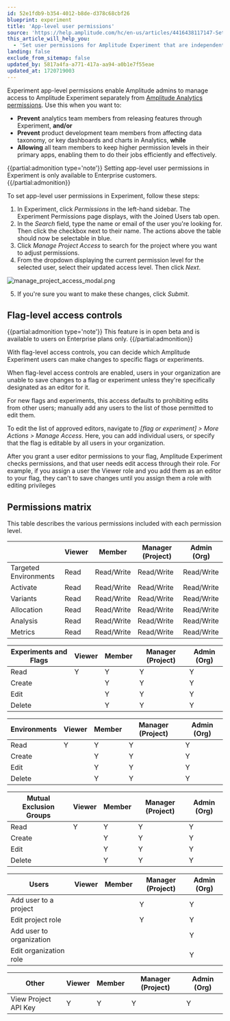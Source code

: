 ```yaml
---
id: 52e1fdb9-b354-4012-b8de-d378c68cbf26
blueprint: experiment
title: 'App-level user permissions'
source: 'https://help.amplitude.com/hc/en-us/articles/4416438117147-Set-app-level-user-permissions-in-Experiment'
this_article_will_help_you:
  - 'Set user permissions for Amplitude Experiment that are independent of and separate from those used in Amplitude Analytics'
landing: false
exclude_from_sitemap: false
updated_by: 5817a4fa-a771-417a-aa94-a0b1e7f55eae
updated_at: 1720719003
---
```

Experiment app-level permissions enable Amplitude admins to manage access to Amplitude Experiment separately from [Amplitude Analytics permissions](/docs/admin/account-management/user-roles-permissions). Use this when you want to:

* **Prevent** analytics team members from releasing features through Experiment, **and/or**
* **Prevent** product development team members from affecting data taxonomy, or key dashboards and charts in Analytics, **while**
* **Allowing** all team members to keep higher permission levels in their primary apps, enabling them to do their jobs efficiently and effectively.

{{partial:admonition type='note'}}
Setting app-level user permissions in Experiment is only available to Enterprise customers. 
{{/partial:admonition}}

To set app-level user permissions in Experiment, follow these steps:

1. In Experiment, click *Permissions* in the left-hand sidebar. The Experiment Permissions page displays, with the Joined Users tab open.
2. In the *Search* field, type the name or email of the user you're looking for. Then click the checkbox next to their name. The actions above the table should now be selectable in blue.
3. Click *Manage Project Access* to search for the project where you want to adjust permissions.
4. From the dropdown displaying the current permission level for the selected user, select their updated access level. Then click *Next*.  
  
  ![manage_project_access_modal.png](/docs/output/img/experiment/manage-project-access-modal-png.png)

5. If you're sure you want to make these changes, click *Submit*.

## Flag-level access controls

{{partial:admonition type='note'}}
This feature is in open beta and is available to users on Enterprise plans only.
{{/partial:admonition}}

With flag-level access controls, you can decide which Amplitude Experiment users can make changes to specific flags or experiments. 

When flag-level access controls are enabled, users in your organization are unable to save changes to a flag or experiment unless they're specifically designated as an editor for it.

For new flags and experiments, this access defaults to prohibiting edits from other users; manually add any users to the list of those permitted to edit them.

To edit the list of approved editors, navigate to *[flag or experiment] > More Actions > Manage Access*. Here, you can add individual users, or specify that the flag is editable by all users in your organization.

After you grant a user editor permissions to your flag, Amplitude Experiment checks permissions, and that user needs edit access through their role. For example, if you assign a user the Viewer role and you add them as an editor to your flag, they can't to save changes until you assign them a role with editing privileges

## Permissions matrix

This table describes the various permissions included with each permission level.

|                       | Viewer | Member     | Manager (Project) | Admin (Org) |
| --------------------- | ------ | ---------- | ----------------- | ----------- |
| Targeted Environments | Read   | Read/Write | Read/Write        | Read/Write  |
| Activate                | Read   | Read/Write | Read/Write        | Read/Write  |
| Variants              | Read   | Read/Write | Read/Write        | Read/Write  |
| Allocation            | Read   | Read/Write | Read/Write        | Read/Write  |
| Analysis              | Read   | Read/Write | Read/Write        | Read/Write  |
| Metrics               | Read   | Read/Write | Read/Write        | Read/Write  |


| **Experiments and Flags** | Viewer | Member | Manager (Project) | Admin (Org) |
| ------------------------- | ------ | ------ | ----------------- | ----------- |
| Read                      | Y      | Y      | Y                 | Y           |
| Create                    |        | Y      | Y                 | Y           |
| Edit                      |        | Y      | Y                 | Y           |
| Delete                    |        | Y      | Y                 | Y           |


| **Environments** | Viewer | Member | Manager (Project) | Admin (Org) |
| ---------------- | ------ | ------ | ----------------- | ----------- |
| Read             | Y      | Y      | Y                 | Y           |
| Create           |        | Y      | Y                 | Y           |
| Edit             |        | Y      | Y                 | Y           |
| Delete           |        | Y      | Y                 | Y           |


| **Mutual Exclusion Groups** | Viewer | Member | Manager (Project) | Admin (Org) |
| --------------------------- | ------ | ------ | ----------------- | ----------- |
| Read                        | Y      | Y      | Y                 | Y           |
| Create                      |        | Y      | Y                 | Y           |
| Edit                        |        | Y      | Y                 | Y           |
| Delete                      |        | Y      | Y                 | Y           |

| **Users**                | Viewer | Member | Manager (Project) | Admin (Org) |
| ------------------------ | ------ | ------ | ----------------- | ----------- |
| Add user to a project    |        |        | Y                 | Y           |
| Edit project role        |        |        | Y                 | Y           |
| Add user to organization |        |        |                   | Y           |
| Edit organization role   |        |        |                   | Y           |

| **Other**                | Viewer | Member | Manager (Project) | Admin (Org) |
| ------------------------ | ------ | ------ | ----------------- | ----------- |
| View Project API Key     | Y      | Y      | Y                 | Y           |
